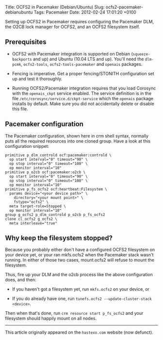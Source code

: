 Title: OCFS2 in Pacemaker (Debian/Ubuntu)
Slug: ocfs2-pacemaker-debianubuntu
Tags: Pacemaker
Date: 2012-02-24 17:01:20 +0100

Setting up OCFS2 in Pacemaker requires configuring the Pacemaker DLM,
the O2CB lock manager for OCFS2, and an OCFS2 filesystem itself.

## Prerequisites

- OCFS2 with Pacemaker integration is supported on Debian
  (`squeeze-backports` and up) and Ubuntu (10.04 LTS and up). You'll
  need the `dlm-pcmk`, `ocfs2-tools`, `ocfs2-tools-pacemaker` and
  `openais` packages.

- Fencing is imperative. Get a proper fencing/STONITH configuration
  set up and test it thoroughly.

- Running OCFS2/Pacemaker integration requires that you load Corosync
  with the `openais_ckpt` service enabled. The service definition is in
  the file `/etc/corosync/service.d/ckpt-service` which the `openais`
  package installs by default. Make sure you did not accidentally
  delete or disable this file.

## Pacemaker configuration

The Pacemaker configuration, shown here in crm shell syntax, normally
puts all the required resources into one cloned group. Have a look at
this configuration snippet:

```
primitive p_dlm_controld ocf:pacemaker:controld \
  op start interval="0" timeout="90" \
  op stop interval="0" timeout="100" \
  op monitor interval="10"
primitive p_o2cb ocf:pacemaker:o2cb \
  op start interval="0" timeout="90" \
  op stop interval="0" timeout="100" \
  op monitor interval="10"
primitive p_fs_ocfs2 ocf:heartbeat:Filesystem \
  params device="<your device path>" \
    directory="<your mount point>" \
    fstype="ocfs2" \
  meta target-role=Stopped \
  op monitor interval="10"
group g_ocfs2 p_dlm_controld p_o2cb p_fs_ocfs2
clone cl_ocfs2 g_ocfs2 \
  meta interleave="true"
```

## Why keep the filesystem stopped?

Because you probably either don't have a configured OCFS2 filesystem
on your device yet, or your ran mkfs.ocfs2 when the Pacemaker stack
wasn't running. In either of those two cases, mount.ocfs2 will refuse
to mount the filesystem.

Thus, fire up your DLM and the o2cb process like the above
configuration does, and then:

- If you haven't got a filesystem yet, run `mkfs.ocfs2` on your device, or

- If you do already have one, run
  `tunefs.ocfs2 --update-cluster-stack <device>`.

Then when that's done, run `crm resource start p_fs_ocfs2` and your
filesystem should happily mount on all nodes.

* * *

This article originally appeared on the `hastexo.com` website (now defunct).
